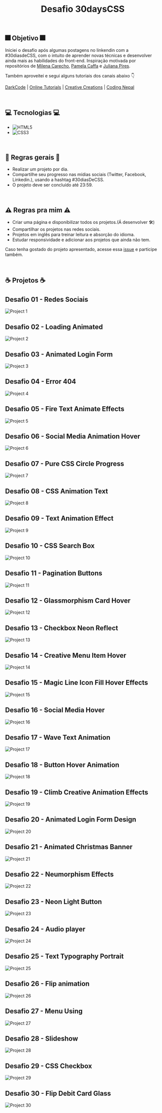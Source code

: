 <h1 align="center">Desafio 30daysCSS</h1>

<p>&nbsp;&nbsp;</p>

## :fireworks: Objetivo :fireworks:

Iniciei o desafio após algumas postagens no linkendin com a #30diasdeCSS, com o intuito de aprender novas técnicas e desenvolver ainda mais as habilidades do front-end. Inspiração motivada por repositórios de [Milena Carecho](https://github.com/MilenaCarecho/30diasDeCSS), [Pamela Caffa](https://github.com/pcaffa/30daysCSS) e [Juliana Pires](https://github.com/JulianePires/30diasDeCSS).

Também aproveitei e segui alguns tutoriais dos canais abaixo  :point_down:

[DarkCode](https://www.youtube.com/channel/UCD3KVjbb7aq2OiOffuungzw) | [Online Tutorials](https://www.youtube.com/channel/UCbwXnUipZsLfUckBPsC7Jog)
| [Creative Creations](https://www.youtube.com/channel/UCOKmVksbzoKJKmtu7rlEM1A)
| [Coding Nepal](https://www.youtube.com/channel/UCk7xIEmd3MeyhIu2StLX5yA)

<p>&nbsp;&nbsp;</p>

## :computer: Tecnologias :computer:

- ![HTML5](https://img.shields.io/badge/HTML5-E34F26?style=for-the-badge&logo=html5&logoColor=black)
- ![CSS3](https://img.shields.io/badge/CSS3-1572B6?style=for-the-badge&logo=css3&logoColor=black)

<p>&nbsp;&nbsp;</p>

## 📖 Regras gerais :book:
* Realizar um projeto por dia.
* Compartilhe seu progresso nas mídias sociais (Twitter, Facebook, Linkedin.), usando a hashtag #30diasDeCSS.
* O projeto deve ser concluído até 23:59.

<p>&nbsp;&nbsp;</p>

## :warning: Regras pra mim :warning:
* Criar uma página e disponibilizar todos os projetos.(Á desenvolver :hammer_and_wrench:)
* Compartilhar os projetos nas redes sociais.
* Projetos em inglês para treinar leitura e absorção do idioma.
* Estudar responsividade e adicionar aos projetos que ainda não tem.

Caso tenha gostado do projeto apresentado, acesse essa [issue](https://github.com/MilenaCarecho/30diasDeCSS/issues/1) e participe também.

<p>&nbsp;&nbsp;</p>

## :coffee: Projetos :coffee:

## Desafio 01 - Redes Sociais
![Project 1](https://user-images.githubusercontent.com/46813491/111888472-a086a380-89bb-11eb-8b1c-7906f7dc2bfb.gif)

## Desafio 02 - Loading Animated
![Project 2](https://user-images.githubusercontent.com/46813491/111890053-d2503800-89c4-11eb-9201-70b01af44b37.gif)

## Desafio 03 - Animated Login Form
![Project 3](https://user-images.githubusercontent.com/46813491/111890065-e7c56200-89c4-11eb-85f5-bf0a925c66dd.gif)

## Desafio 04 - Error 404
![Project 4](https://user-images.githubusercontent.com/46813491/111890149-8ea9fe00-89c5-11eb-9e80-6e097aa82e83.gif)

## Desafio 05 - Fire Text Animate Effects
![Project 5](https://user-images.githubusercontent.com/46813491/111890155-99fd2980-89c5-11eb-8011-cf9b3fe11ff1.gif)

## Desafio 06 - Social Media Animation Hover 
![Project 6](https://user-images.githubusercontent.com/46813491/111890170-bb5e1580-89c5-11eb-9b33-d5734433f61e.gif)

## Desafio 07 - Pure CSS Circle Progress
![Project 7](https://user-images.githubusercontent.com/46813491/111890175-c1ec8d00-89c5-11eb-8abf-a6ddb92f1d09.gif)

## Desafio 08 - CSS Animation Text
![Project 8](https://user-images.githubusercontent.com/46813491/111890176-c44ee700-89c5-11eb-96e0-a2ee80597b48.gif)

## Desafio 09 - Text Animation Effect
![Project 9](https://user-images.githubusercontent.com/46813491/111890182-e183b580-89c5-11eb-8691-84f763960cb1.gif)

## Desafio 10 - CSS Search Box
![Project 10](https://user-images.githubusercontent.com/46813491/111890184-e47ea600-89c5-11eb-913b-3ca94beeac37.gif)

## Desafio 11 - Pagination Buttons
![Project 11](https://user-images.githubusercontent.com/46813491/111890187-e8aac380-89c5-11eb-8111-2eec6fbdebf7.gif)

## Desafio 12 - Glassmorphism Card Hover 
![Project 12](https://user-images.githubusercontent.com/46813491/111890189-ec3e4a80-89c5-11eb-9363-ced51fa8bcd5.gif)

## Desafio 13 - Checkbox Neon Reflect
![Project 13](https://user-images.githubusercontent.com/46813491/111890193-f3fdef00-89c5-11eb-977d-04c78eb654ff.gif)

## Desafio 14 - Creative Menu Item Hover
![Project 14](https://user-images.githubusercontent.com/46813491/111890197-feb88400-89c5-11eb-8f0e-9cc1d8f7b7b2.gif)

## Desafio 15 - Magic Line Icon Fill Hover Effects 
![Project 15](https://user-images.githubusercontent.com/46813491/111890206-0d06a000-89c6-11eb-9191-e38b2cd989b7.gif)

## Desafio 16 - Social Media Hover
![Project 16](https://user-images.githubusercontent.com/46813491/111890207-109a2700-89c6-11eb-9c6b-3a6ba579a563.gif)

## Desafio 17 - Wave Text Animation 
![Project 17](https://user-images.githubusercontent.com/46813491/111890209-13951780-89c6-11eb-94f3-fa2dcf6cfc1f.gif)

## Desafio 18 - Button Hover Animation
![Project 18](https://user-images.githubusercontent.com/46813491/111890228-43dcb600-89c6-11eb-9def-9d894d1d7d24.gif)

## Desafio 19 - Climb Creative Animation Effects
![Project 19](https://user-images.githubusercontent.com/46813491/111890232-4a6b2d80-89c6-11eb-90fb-9424c9d34da0.gif)

## Desafio 20 - Animated Login Form Design
![Project 20](https://user-images.githubusercontent.com/46813491/111890233-50610e80-89c6-11eb-80e9-dc21029e8f6a.gif)

## Desafio 21 - Animated Christmas Banner
![Project 21](https://user-images.githubusercontent.com/46813491/111890236-535bff00-89c6-11eb-96f6-5c1acf6d66ce.gif)

## Desafio 22 - Neumorphism Effects
![Project 22](https://user-images.githubusercontent.com/46813491/111890240-5e169400-89c6-11eb-84e0-ad5b21649ca8.gif)

## Desafio 23 - Neon Light Button
![Project 23](https://user-images.githubusercontent.com/46813491/111890242-653da200-89c6-11eb-9bcd-568e3532e1d1.gif)

## Desafio 24 - Audio player
![Project 24](https://user-images.githubusercontent.com/46813491/111890252-725a9100-89c6-11eb-9ec6-9b9febb18786.gif)

## Desafio 25 - Text Typography Portrait
![Project 25](https://user-images.githubusercontent.com/46813491/111890253-7686ae80-89c6-11eb-87b9-a71fd11fcc24.gif)

## Desafio 26 - Flip animation
![Project 26](https://user-images.githubusercontent.com/46813491/111890254-7a1a3580-89c6-11eb-83f8-234dce2f47b0.gif)

## Desafio 27 - Menu Using
![Project 27](https://user-images.githubusercontent.com/46813491/111890255-7dadbc80-89c6-11eb-8ec1-28bfd60de513.gif)

## Desafio 28 - Slideshow
![Project 28](https://user-images.githubusercontent.com/46813491/111890257-7f778000-89c6-11eb-9a78-71a2b09c387f.gif)

## Desafio 29 - CSS Checkbox
![Project 29](https://user-images.githubusercontent.com/46813491/111890262-843c3400-89c6-11eb-9944-d4f4dffba4f4.gif)

## Desafio 30 - Flip Debit Card Glass
![Project 30](https://user-images.githubusercontent.com/46813491/111890268-94541380-89c6-11eb-84e3-8e4218e98860.gif)